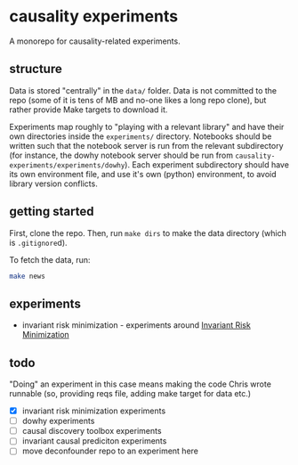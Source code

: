 # causality experiments

A monorepo for causality-related experiments.

## structure

Data is stored "centrally" in the `data/` folder.
Data is not committed to the repo (some of it is tens of MB and no-one likes a long repo clone), but rather provide Make targets to download it.

Experiments map roughly to "playing with a relevant library" and have their own directories inside the `experiments/` directory.
Notebooks should be written such that the notebook server is run from the relevant subdirectory (for instance, the dowhy notebook server should be run from `causality-experiments/experiments/dowhy`).
Each experiment subdirectory should have its own environment file, and use it's own (python) environment, to avoid library version conflicts.

## getting started

First, clone the repo.
Then, run `make dirs` to make the data directory (which is `.gitignore`d).

To fetch the data, run:
```bash
make news
```

## experiments

* invariant risk minimization - experiments around [Invariant Risk Minimization](https://arxiv.org/abs/1907.02893)

## todo

"Doing" an experiment in this case means making the code Chris wrote runnable (so, providing reqs file, adding make target for data etc.)

- [x] invariant risk minimization experiments
- [ ] dowhy experiments
- [ ] causal discovery toolbox experiments
- [ ] invariant causal prediciton experiments
- [ ] move deconfounder repo to an experiment here